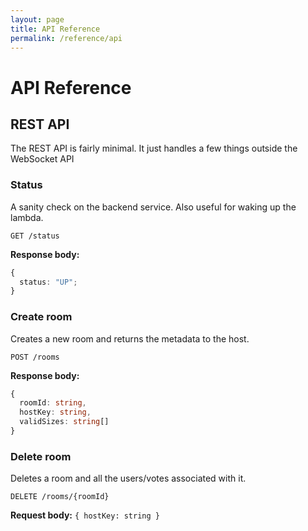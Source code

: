 ```yaml
---
layout: page
title: API Reference
permalink: /reference/api
---
```


# API Reference

## REST API

The REST API is fairly minimal. It just handles a few things outside the WebSocket API

### Status

A sanity check on the backend service. Also useful for waking up the lambda.

`GET /status`

**Response body:**

```ts
{
  status: "UP";
}
```

### Create room

Creates a new room and returns the metadata to the host.

`POST /rooms`

**Response body:**

```ts
{
  roomId: string,
  hostKey: string,
  validSizes: string[]
}
```

### Delete room

Deletes a room and all the users/votes associated with it.

`DELETE /rooms/{roomId}`

**Request body:** `{ hostKey: string }`
